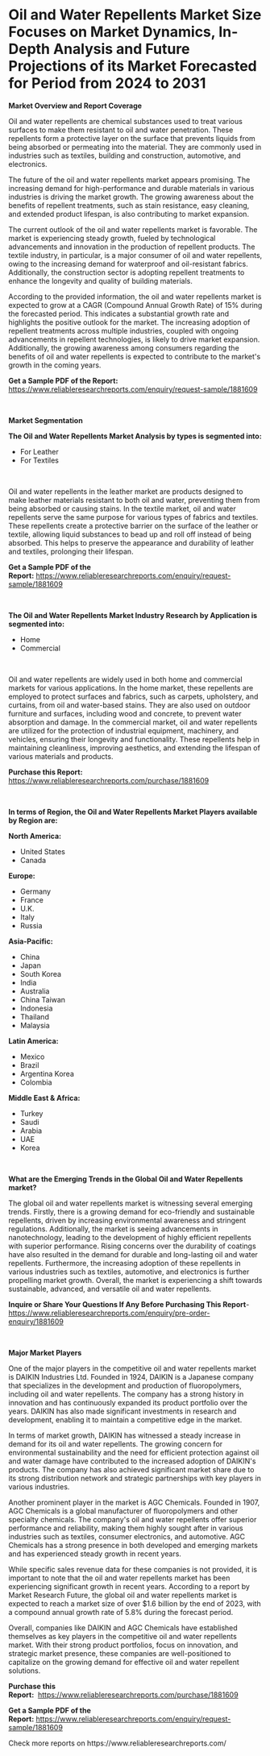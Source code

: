 <p><h1>Oil and Water Repellents Market Size Focuses on Market Dynamics, In-Depth Analysis and Future Projections of its Market Forecasted for Period from 2024 to 2031</h1></p><p><strong>Market Overview and Report Coverage</strong></p>
<p><p>Oil and water repellents are chemical substances used to treat various surfaces to make them resistant to oil and water penetration. These repellents form a protective layer on the surface that prevents liquids from being absorbed or permeating into the material. They are commonly used in industries such as textiles, building and construction, automotive, and electronics.</p><p>The future of the oil and water repellents market appears promising. The increasing demand for high-performance and durable materials in various industries is driving the market growth. The growing awareness about the benefits of repellent treatments, such as stain resistance, easy cleaning, and extended product lifespan, is also contributing to market expansion.</p><p>The current outlook of the oil and water repellents market is favorable. The market is experiencing steady growth, fueled by technological advancements and innovation in the production of repellent products. The textile industry, in particular, is a major consumer of oil and water repellents, owing to the increasing demand for waterproof and oil-resistant fabrics. Additionally, the construction sector is adopting repellent treatments to enhance the longevity and quality of building materials.</p><p>According to the provided information, the oil and water repellents market is expected to grow at a CAGR (Compound Annual Growth Rate) of 15% during the forecasted period. This indicates a substantial growth rate and highlights the positive outlook for the market. The increasing adoption of repellent treatments across multiple industries, coupled with ongoing advancements in repellent technologies, is likely to drive market expansion. Additionally, the growing awareness among consumers regarding the benefits of oil and water repellents is expected to contribute to the market's growth in the coming years.</p></p>
<p><strong>Get a Sample PDF of the Report:</strong> <a href="https://www.reliableresearchreports.com/enquiry/request-sample/1881609">https://www.reliableresearchreports.com/enquiry/request-sample/1881609</a></p>
<p>&nbsp;</p>
<p><strong>Market Segmentation</strong></p>
<p><strong>The Oil and Water Repellents Market Analysis by types is segmented into:</strong></p>
<p><ul><li>For Leather</li><li>For Textiles</li></ul></p>
<p>&nbsp;</p>
<p><p>Oil and water repellents in the leather market are products designed to make leather materials resistant to both oil and water, preventing them from being absorbed or causing stains. In the textile market, oil and water repellents serve the same purpose for various types of fabrics and textiles. These repellents create a protective barrier on the surface of the leather or textile, allowing liquid substances to bead up and roll off instead of being absorbed. This helps to preserve the appearance and durability of leather and textiles, prolonging their lifespan.</p></p>
<p><strong>Get a Sample PDF of the Report:</strong>&nbsp;<a href="https://www.reliableresearchreports.com/enquiry/request-sample/1881609">https://www.reliableresearchreports.com/enquiry/request-sample/1881609</a></p>
<p>&nbsp;</p>
<p><strong>The Oil and Water Repellents Market Industry Research by Application is segmented into:</strong></p>
<p><ul><li>Home</li><li>Commercial</li></ul></p>
<p>&nbsp;</p>
<p><p>Oil and water repellents are widely used in both home and commercial markets for various applications. In the home market, these repellents are employed to protect surfaces and fabrics, such as carpets, upholstery, and curtains, from oil and water-based stains. They are also used on outdoor furniture and surfaces, including wood and concrete, to prevent water absorption and damage. In the commercial market, oil and water repellents are utilized for the protection of industrial equipment, machinery, and vehicles, ensuring their longevity and functionality. These repellents help in maintaining cleanliness, improving aesthetics, and extending the lifespan of various materials and products.</p></p>
<p><strong>Purchase this Report:</strong>&nbsp; <a href="https://www.reliableresearchreports.com/purchase/1881609">https://www.reliableresearchreports.com/purchase/1881609</a></p>
<p>&nbsp;</p>
<p><strong>In terms of Region, the Oil and Water Repellents Market Players available by Region are:</strong></p>
<p>
    <p> <strong> North America: </strong>
        <ul>
            <li>United States</li>
            <li>Canada</li>
        </ul>
        </p> 
    <p> <strong> Europe: </strong>
        <ul>
            <li>Germany</li>
            <li>France</li>
            <li>U.K.</li>
            <li>Italy</li>
            <li>Russia</li>
        </ul>
        </p> 
    <p> <strong> Asia-Pacific: </strong>
        <ul>
            <li>China</li>
            <li>Japan</li>
            <li>South Korea</li>
            <li>India</li>
            <li>Australia</li>
            <li>China Taiwan</li>
            <li>Indonesia</li>
            <li>Thailand</li>
            <li>Malaysia</li>
        </ul>
        </p> 
    <p> <strong> Latin America: </strong>
        <ul>
            <li>Mexico</li>
            <li>Brazil</li>
            <li>Argentina Korea</li>
            <li>Colombia</li>
        </ul>
        </p> 
    <p> <strong> Middle East & Africa: </strong>
        <ul>
            <li>Turkey</li>
            <li>Saudi</li>
            <li>Arabia</li>
            <li>UAE</li>
            <li>Korea</li>
        </ul>
    </p>
    </p>
<p>&nbsp;</p>
<p><strong>What are the Emerging Trends in the Global Oil and Water Repellents market?</strong></p>
<p><p>The global oil and water repellents market is witnessing several emerging trends. Firstly, there is a growing demand for eco-friendly and sustainable repellents, driven by increasing environmental awareness and stringent regulations. Additionally, the market is seeing advancements in nanotechnology, leading to the development of highly efficient repellents with superior performance. Rising concerns over the durability of coatings have also resulted in the demand for durable and long-lasting oil and water repellents. Furthermore, the increasing adoption of these repellents in various industries such as textiles, automotive, and electronics is further propelling market growth. Overall, the market is experiencing a shift towards sustainable, advanced, and versatile oil and water repellents.</p></p>
<p><strong>Inquire or Share Your Questions If Any Before Purchasing This Report</strong>- <a href="https://www.reliableresearchreports.com/enquiry/pre-order-enquiry/1881609">https://www.reliableresearchreports.com/enquiry/pre-order-enquiry/1881609</a></p>
<p>&nbsp;</p>
<p><strong>Major Market Players</strong></p>
<p><p>One of the major players in the competitive oil and water repellents market is DAIKIN Industries Ltd. Founded in 1924, DAIKIN is a Japanese company that specializes in the development and production of fluoropolymers, including oil and water repellents. The company has a strong history in innovation and has continuously expanded its product portfolio over the years. DAIKIN has also made significant investments in research and development, enabling it to maintain a competitive edge in the market.</p><p>In terms of market growth, DAIKIN has witnessed a steady increase in demand for its oil and water repellents. The growing concern for environmental sustainability and the need for efficient protection against oil and water damage have contributed to the increased adoption of DAIKIN's products. The company has also achieved significant market share due to its strong distribution network and strategic partnerships with key players in various industries.</p><p>Another prominent player in the market is AGC Chemicals. Founded in 1907, AGC Chemicals is a global manufacturer of fluoropolymers and other specialty chemicals. The company's oil and water repellents offer superior performance and reliability, making them highly sought after in various industries such as textiles, consumer electronics, and automotive. AGC Chemicals has a strong presence in both developed and emerging markets and has experienced steady growth in recent years.</p><p>While specific sales revenue data for these companies is not provided, it is important to note that the oil and water repellents market has been experiencing significant growth in recent years. According to a report by Market Research Future, the global oil and water repellents market is expected to reach a market size of over $1.6 billion by the end of 2023, with a compound annual growth rate of 5.8% during the forecast period.</p><p>Overall, companies like DAIKIN and AGC Chemicals have established themselves as key players in the competitive oil and water repellents market. With their strong product portfolios, focus on innovation, and strategic market presence, these companies are well-positioned to capitalize on the growing demand for effective oil and water repellent solutions.</p></p>
<p><strong>Purchase this Report:</strong>&nbsp;&nbsp;<a href="https://www.reliableresearchreports.com/purchase/1881609">https://www.reliableresearchreports.com/purchase/1881609</a></p>
<p></p>
<p><strong>Get a Sample PDF of the Report:</strong>&nbsp;<a href="https://www.reliableresearchreports.com/enquiry/request-sample/1881609">https://www.reliableresearchreports.com/enquiry/request-sample/1881609</a></p>
<p>Check more reports on https://www.reliableresearchreports.com/</p>